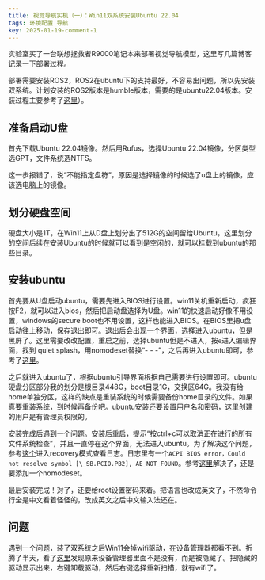 ```yaml
---
title: 视觉导航实机（一）：Win11双系统安装Ubuntu 22.04
tags: 环境配置 导航
key: 2025-01-19-comment-1
---
```


实验室买了一台联想拯救者R9000笔记本来部署视觉导航模型，这里写几篇博客记录一下部署过程。
<!--more-->


部署需要安装ROS2，ROS2在ubuntu下的支持最好，不容易出问题，所以先安装双系统。计划安装的ROS2版本是humble版本，需要的是ubuntu22.04版本。安装过程主要参考了[这里](https://blog.csdn.net/qq_42313591/article/details/136007211)）。

## 准备启动U盘

首先下载Ubuntu 22.04镜像。然后用Rufus，选择Ubuntu 22.04镜像，分区类型选GPT，文件系统选NTFS。

这一步报错了，说“不能指定盘符”，原因是选择镜像的时候选了u盘上的镜像，应该选电脑上的镜像。


## 划分硬盘空间

硬盘大小是1T，在Win11上从D盘上划分出了512G的空间留给Ubuntu，这里划分的空间后续在安装Ubuntu的时候就可以看到是空闲的，就可以挂载到ubuntu的那些目录。



## 安装ubuntu

首先要从U盘启动ubuntu，需要先进入BIOS进行设置。win11关机重新启动，疯狂按F2，就可以进入bios，然后把启动盘选择为U盘。win11的快速启动好像不用设置，windows的secure boot也不用设置，这样也能进入BIOS。在BIOS里把u盘启动往上移动，保存退出即可。退出后会出现一个界面，选择进入ubuntu，但是黑屏了。这里需要改改配置，重启之前，选择ubuntu但是不进入，按`e`进入编辑界面，找到 quiet splash，用nomodeset替换“- - -”，之后再进入ubuntu即可，参考了[这里](https://blog.csdn.net/xiangyong58/article/details/136078354)。

之后就进入ubuntu了，根据ubuntu引导界面根据自己需要进行设置即可。ubuntu硬盘分区部分我的划分是根目录448G，boot目录1G，交换区64G。我没有给home单独分区，这样的缺点是重装系统的时候需要备份home目录的文件。如果真要重装系统，到时候再备份吧。ubuntu安装还要设置用户名和密码，这里创建的用户是有管理员权限的。

安装完成后遇到一个问题。安装后重启，提示“按ctrl+c可以取消正在进行的所有文件系统检查”，并且一直停在这个界面，无法进入ubuntu。为了解决这个问题，参考[这个](https://blog.51cto.com/u_16213708/9149172)进入recovery模式查看日志。日志里有一个`ACPI BIOS error，Could not resolve symbol [\_SB.PCIO.PB2], AE_NOT_FOUND`。参考[这里](https://blog.csdn.net/chushengbajinban/article/details/136842778)解决了，还是要添加一个nomodeset。

最后安装完成！对了，还要给root设置密码来着。把语言也改成英文了，不然命令行全是中文看着怪怪的，改成英文之后中文输入法还在。

## 问题

遇到一个问题，装了双系统之后Win11会掉wifi驱动，在设备管理器都看不到。折腾了半天，看了[这里](https://www.iobit.com/en/knowledge-how-to-manage-unplugged-device-on-windows-104.php?from=db&to=unplug&name=db&ref=db12&lan=&type=free&ver=12.2.0.542&f=1)发现原来设备管理器里面不是没有，而是被隐藏了。把隐藏的驱动显示出来，右键卸载驱动，然后右键选择重新扫描，就有wifi了。
